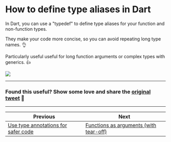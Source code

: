 # How to define type aliases in Dart

In Dart, you can use a "typedef" to define type aliases for your function and non-function types.

They make your code more concise, so you can avoid repeating long type names. 👌

Particularly useful useful for long function arguments or complex types with generics. 👍

![](073.0.gif)

---

### Found this useful? Show some love and share the [original tweet](https://twitter.com/biz84/status/1579426576978087936) 🙏

---

| Previous | Next |
| -------- | ---- |
| [Use type annotations for safer code](../0072-use-type-annotations-for-safer-code/index.md) | [Functions as arguments (with tear-off)](../0074-pass-functions-as-arguments/index.md) |
